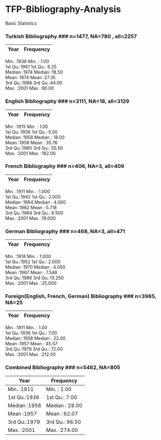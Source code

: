 # TFP-Bibliography-Analysis


Basic Statistics
###  Turkish Bibliography ###  n=1477,  NA=780 , all=2257
|      Year      |      Frequency  |
| -- | -- |
 Min.   :1938     Min.   : 1.00  
 1st Qu.:1961   1st Qu.: 6.25  
 Median :1974   Median :18.50  
 Mean   :1974   Mean   :27.35  
 3rd Qu.:1988   3rd Qu.:44.00  
 Max.   :2001    Max.   :90.00  

###  English Bibliography ### n=3111, NA=18,  all=3129
 |      Year      |      Frequency  |
| -- | -- |     
 Min.   :1915   Min.   :  1.00  
 1st Qu.:1936   1st Qu.:  5.00  
 Median :1958   Median : 18.00  
 Mean   :1958   Mean   : 35.76  
 3rd Qu.:1980   3rd Qu.: 55.50  
 Max.   :2001   Max.   :182.00  

###  French Bibliography ### n=406, NA=3, all=409
|      Year      |      Frequency  |
| -- | -- |    
 Min.   :1911   Min.   : 1.000  
 1st Qu.:1942   1st Qu.: 2.000  
 Median :1964   Median : 4.000  
 Mean   :1962   Mean   : 5.718  
 3rd Qu.:1984   3rd Qu.: 8.500  
 Max.   :2001   Max.   :19.000  

###  German Bibliography ### n=468, NA=3, all=471
|      Year      |      Frequency  |
| -- | -- |   
 Min.   :1918   Min.   : 1.000  
 1st Qu.:1952   1st Qu.: 2.000  
 Median :1970   Median : 4.000  
 Mean   :1967   Mean   : 7.548  
 3rd Qu.:1986   3rd Qu.:13.250  
 Max.   :2001   Max.   :25.000  

###  Foreign(English, French, German) Bibliography ### n=3985, NA=25

|      Year      |      Frequency  |
| -- | -- |   
 Min.   :1911   Min.   :  1.00  
 1st Qu.:1936   1st Qu.:  7.00  
 Median :1958   Median : 22.00  
 Mean   :1957   Mean   : 45.57  
 3rd Qu.:1979   3rd Qu.: 72.00  
 Max.   :2001   Max.   :212.00  

###  Combined Bibliography ###  n=5462, NA=805

|      Year      |      Frequency  |
| -- | -- |
| Min.   :1911  | Min.   :  1.00  |
| 1st Qu.:1936  | 1st Qu.:  7.00  |
| Median :1958  | Median : 28.00  |
| Mean   :1957  | Mean   : 62.07  |
| 3rd Qu.:1979  | 3rd Qu.: 96.50  |
| Max.   :2001  | Max.   :274.00  |
